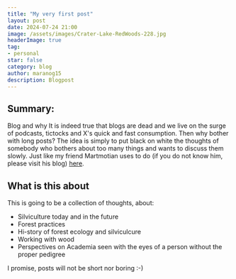 ```yaml
---
title: "My very first post"
layout: post
date: 2024-07-24 21:00
image: /assets/images/Crater-Lake-RedWoods-228.jpg
headerImage: true
tag:
- personal
star: false
category: blog
author: maranog15
description: Blogpost
---
```


## Summary:

Blog and why 
It is indeed true that blogs are dead and we live on the surge of podcasts, tictocks and X's quick and fast consumption. Then why bother with long posts?
The idea is simply to put black on white the thoughts of somebody who bothers about too many things and wants to discuss them slowly. Just like my friend Martmotian uses to do (if you do not know him, please visit his blog) [here](https://marmotian.com/).


## What is this about

This is going to be a collection of thoughts, about:

- Silviculture today and in the future
- Forest practices
- Hi-story of forest ecology and silviculcure
- Working with wood
- Perspectives on Academia seen with the eyes of a person without the proper pedigree


I promise, posts will not be short nor boring :-)


